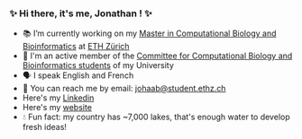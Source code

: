### :sparkles: Hi there, it's me, Jonathan ! :sparkles:

- :books: I’m currently working on my [Master in Computational Biology and Bioinformatics](https://cbb.ethz.ch/) at [ETH Zürich](https://ethz.ch/en.html)
- :busts_in_silhouette: I'm an active member of the [Committee for Computational Biology and Bioinformatics students](https://vis.ethz.ch/en/about/committees/ccbb) of my University
- :speaking_head: I speak English and French
- :email: You can reach me by email: <johaab@student.ethz.ch>
- <i class="fab fa-linkedin"></i> Here's my [Linkedin](https://www.linkedin.com/in/jonathan-haab/)
- <i class="fas fa-globe"></i> Here's my [website](https://johaab.github.io/)
- :droplet: Fun fact: my country has ~7,000 lakes, that's enough water to develop fresh ideas!
